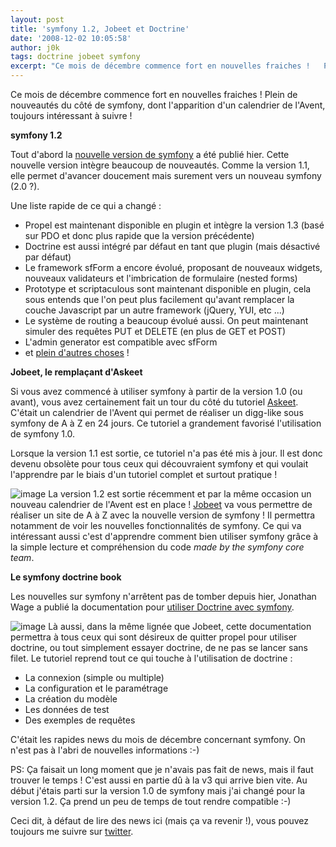 ```yaml
---
layout: post
title: 'symfony 1.2, Jobeet et Doctrine'
date: '2008-12-02 10:05:58'
author: j0k
tags: doctrine jobeet symfony
excerpt: "Ce mois de décembre commence fort en nouvelles fraiches !   Plein de nouveautés du côté de symfony, dont l'apparition d'un calendrier de l'Avent, toujours intéressant à suivre !  \n  \n**symfony 1.2**   Tout d'abord la [nouvelle version de symfony](http://www.symfony-project.org/blog/2008/12/01/symfony-1-2-is-already-available) a été publié      …"
---
```


Ce mois de décembre commence fort en nouvelles fraiches !   Plein de nouveautés du côté de symfony, dont l'apparition d'un calendrier de l'Avent, toujours intéressant à suivre !

**symfony 1.2**

Tout d'abord la [nouvelle version de symfony](http://www.symfony-project.org/blog/2008/12/01/symfony-1-2-is-already-available) a été publié hier. Cette nouvelle version intègre beaucoup de nouveautés. Comme la version 1.1, elle permet d'avancer doucement mais surement vers un nouveau symfony (2.0 ?).

Une liste rapide de ce qui a changé :

* Propel est maintenant disponible en plugin et intègre la version 1.3 (basé sur PDO et donc plus rapide que la version précédente)
* Doctrine est aussi intégré par défaut en tant que plugin (mais désactivé par défaut)
* Le framework sfForm a encore évolué, proposant de nouveaux widgets, nouveaux validateurs et l'imbrication de formulaire (nested forms)
* Prototype et scriptaculous sont maintenant disponible en plugin, cela sous entends que l'on peut plus facilement qu'avant remplacer la couche Javascript par un autre framework (jQuery, YUI, etc ...)
* Le système de routing a beaucoup évolué aussi. On peut maintenant simuler des requêtes PUT et DELETE (en plus de GET et POST)
* L'admin generator est compatible avec sfForm
* et [plein d'autres choses](http://www.symfony-project.org/tutorial/1_2/whats-new) !

**Jobeet, le remplaçant d'Askeet**

Si vous avez commencé à utiliser symfony à partir de la version 1.0 (ou avant), vous avez certainement fait un tour du côté du tutoriel [Askeet](http://www.symfony-project.org/askeet/1_0/en/).   C'était un calendrier de l'Avent qui permet de réaliser un digg-like sous symfony de A à Z en 24 jours. Ce tutoriel a grandement favorisé l'utilisation de symfony 1.0.

Lorsque la version 1.1 est sortie, ce tutoriel n'a pas été mis à jour. Il est donc devenu obsolète pour tous ceux qui découvraient symfony et qui voulait l'apprendre par le biais d'un tutoriel complet et surtout pratique !

 ![image](https://www.symfony-project.org/images/jobeet/flyer_2_220_100.png)
La version 1.2 est sortie récemment et par la même occasion un nouveau calendrier de l'Avent est en place ! [Jobeet](http://www.symfony-project.org/jobeet/1_2/en/) va vous permettre de réaliser un site de A à Z avec la nouvelle version de symfony ! Il permettra notamment de voir les nouvelles fonctionnalités de symfony.   Ce qui va intéressant aussi c'est d'apprendre comment bien utiliser symfony grâce à la simple lecture et compréhension du code *made by the symfony core team*.

**Le symfony doctrine book**

Les nouvelles sur symfony n'arrêtent pas de tomber depuis hier, Jonathan Wage a publié la documentation pour [utiliser Doctrine avec symfony](http://www.symfony-project.org/blog/2008/12/02/introducing-the-symfony-doctrine-book).

 ![image](https://img79.imageshack.us/img79/5604/logogd7.png)
Là aussi, dans la même lignée que Jobeet, cette documentation permettra à tous ceux qui sont désireux de quitter propel pour utiliser doctrine, ou tout simplement essayer doctrine, de ne pas se lancer sans filet. Le tutoriel reprend tout ce qui touche à l'utilisation de doctrine :

* La connexion (simple ou multiple)
* La configuration et le paramétrage
* La création du modèle
* Les données de test
* Des exemples de requêtes

C'était les rapides news du mois de décembre concernant symfony. On n'est pas à l'abri de nouvelles informations :-)

PS: Ça faisait un long moment que je n'avais pas fait de news, mais il faut trouver le temps !
C'est aussi en partie dû à la v3 qui arrive bien vite. Au début j'étais parti sur la version 1.0 de symfony mais j'ai changé pour la version 1.2. Ça prend un peu de temps de tout rendre compatible :-)

Ceci dit, à défaut de lire des news ici (mais ça va revenir !), vous pouvez toujours me suivre sur [twitter](http://twitter.com/j0k).

